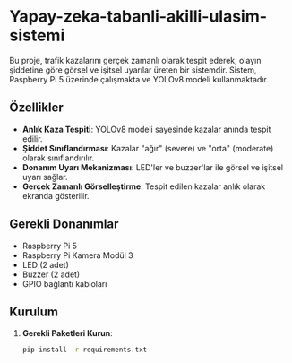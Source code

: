 # Yapay-zeka-tabanli-akilli-ulasim-sistemi

Bu proje, trafik kazalarını gerçek zamanlı olarak tespit ederek, olayın şiddetine göre görsel ve işitsel uyarılar üreten bir sistemdir. Sistem, Raspberry Pi 5 üzerinde çalışmakta ve YOLOv8 modeli kullanmaktadır.

## Özellikler
- **Anlık Kaza Tespiti**: YOLOv8 modeli sayesinde kazalar anında tespit edilir.
- **Şiddet Sınıflandırması**: Kazalar "ağır" (severe) ve "orta" (moderate) olarak sınıflandırılır.
- **Donanım Uyarı Mekanizması**: LED'ler ve buzzer'lar ile görsel ve işitsel uyarı sağlar.
- **Gerçek Zamanlı Görselleştirme**: Tespit edilen kazalar anlık olarak ekranda gösterilir.

## Gerekli Donanımlar
- Raspberry Pi 5
- Raspberry Pi Kamera Modül 3
- LED (2 adet)
- Buzzer (2 adet)
- GPIO bağlantı kabloları

## Kurulum
1. **Gerekli Paketleri Kurun**:
   ```bash
   pip install -r requirements.txt
